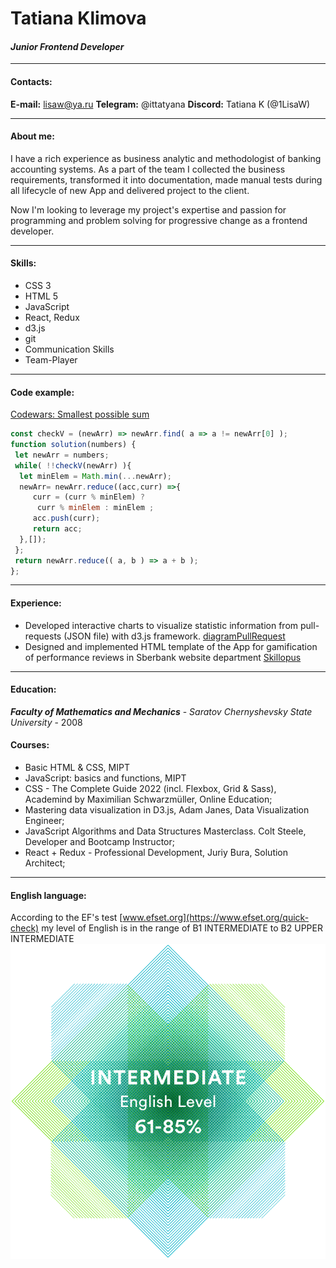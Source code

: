 # Tatiana Klimova
#### _Junior Frontend Developer_

---

#### Contacts:
**E-mail:** lisaw@ya.ru
**Telegram:** @ittatyana
**Discord:** Tatiana K (@1LisaW)

---

#### About me:
I have a rich experience as business analytic and methodologist of banking accounting systems. As a part of the team I collected the business requirements, transformed it into documentation, made manual tests during all lifecycle of new App and delivered project to the client.

Now I'm looking to leverage my project's expertise and passion for programming and problem solving for progressive change as a frontend developer.

---

#### Skills:
* CSS 3
* HTML 5
* JavaScript
* React, Redux
* d3.js
* git
* Communication Skills
* Team-Player

---

#### Code example:
[Codewars: Smallest possible sum](https://www.codewars.com/kata/52f677797c461daaf7000740)
```javascript
const checkV = (newArr) => newArr.find( a => a != newArr[0] );
function solution(numbers) {
 let newArr = numbers;
 while( !!checkV(newArr) ){
  let minElem = Math.min(...newArr);
  newArr= newArr.reduce((acc,curr) =>{
     curr = (curr % minElem) ?
      curr % minElem : minElem ;
     acc.push(curr);
     return acc;
  },[]);
 };
 return newArr.reduce(( a, b ) => a + b );
};
```

---

#### Experience:
* Developed interactive charts to visualize statistic information from pull-requests (JSON file) with d3.js framework.
  [diagramPullRequest](https://github.com/1LisaW/diagramPullReq)
* Designed and implemented HTML template of the App for gamification of performance reviews in Sberbank website department
  [Skillopus](https://github.com/1LisaW/skillopus)

---

#### Education:
***Faculty of Mathematics and Mechanics*** - _Saratov Chernyshevsky State University_ - 2008
#### Courses:

* Basic HTML & CSS, MIPT
* JavaScript: basics and functions, MIPT
* CSS - The Complete Guide 2022 (incl. Flexbox, Grid & Sass), Academind by Maximilian Schwarzmüller, Online Education;
* Mastering data visualization in D3.js, Adam Janes, Data Visualization Engineer;
* JavaScript Algorithms and Data Structures Masterclass. Colt Steele, Developer and Bootcamp Instructor;
* React + Redux - Professional Development, Juriy Bura, Solution Architect;

---

#### English language:
According to the EF's test [www.efset.org](https://www.efset.org/quick-check) my level of English is in the range of B1 INTERMEDIATE to B2 UPPER INTERMEDIATE
![EF Score](img/englvlEF.png)